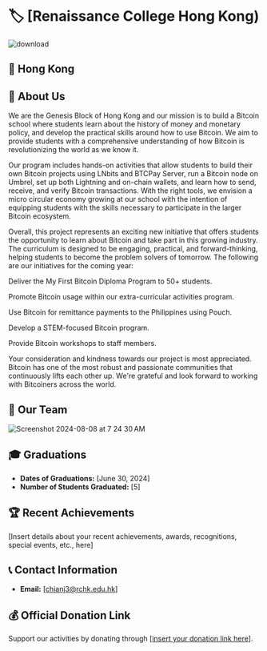 # 🏷️ [Renaissance College Hong Kong)
![download](https://github.com/user-attachments/assets/6a7c4a21-5f58-4ad4-91db-ae5f8656f7e7)

## 📍 Hong Kong

## 📖 About Us
We are the Genesis Block of Hong Kong and our mission is to build a Bitcoin school where students learn about the history of money and monetary policy, and develop the practical skills around how to use Bitcoin. We aim to provide students with a comprehensive understanding of how Bitcoin is revolutionizing the world as we know it.

Our program includes hands-on activities that allow students to build their own Bitcoin projects using LNbits and BTCPay Server, run a Bitcoin node on Umbrel, set up both Lightning and on-chain wallets, and learn how to send, receive, and verify Bitcoin transactions. With the right tools, we envision a micro circular economy growing at our school with the intention of equipping students with the skills necessary to participate in the larger Bitcoin ecosystem.

Overall, this project represents an exciting new initiative that offers students the opportunity to learn about Bitcoin and take part in this growing industry. The curriculum is designed to be engaging, practical, and forward-thinking, helping students to become the problem solvers of tomorrow. The following are our initiatives for the coming year:

Deliver the My First Bitcoin Diploma Program to 50+ students.

Promote Bitcoin usage within our extra-curricular activities program.

Use Bitcoin for remittance payments to the Philippines using Pouch.

Develop a STEM-focused Bitcoin program.

Provide Bitcoin workshops to staff members.

Your consideration and kindness towards our project is most appreciated. Bitcoin has one of the most robust and passionate communities that continuously lifts each other up. We're grateful and look forward to working with Bitcoiners across the world.

## 👥 Our Team
![Screenshot 2024-08-08 at 7 24 30 AM](https://github.com/user-attachments/assets/c2cac91e-30c1-41fe-81a9-fd215a439fb8)

## 🎓 Graduations
- **Dates of Graduations:** [June 30, 2024]
- **Number of Students Graduated:** [5]

## 🏆 Recent Achievements
[Insert details about your recent achievements, awards, recognitions, special events, etc., here]

## 📞 Contact Information
- **Email:** [chianj3@rchk.edu.hk]

## 💰 Official Donation Link
Support our activities by donating through [[insert your donation link here](https://geyser.fund/project/bitcoineducationinhongkong?mtm_campaign=project-share&mtm_keyword=bitcoineducationinhongkong&mtm_source=visitor&mtm_medium=geyser&mtm_content=project-title)].

